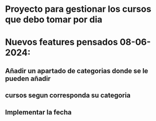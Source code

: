 # Proyecto para gestionar los cursos que debo tomar por dia 

# Nuevos features pensados 08-06-2024:
## Añadir un apartado de categorias donde se le pueden añadir 
## cursos segun corresponda su categoria 

## Implementar la fecha 

